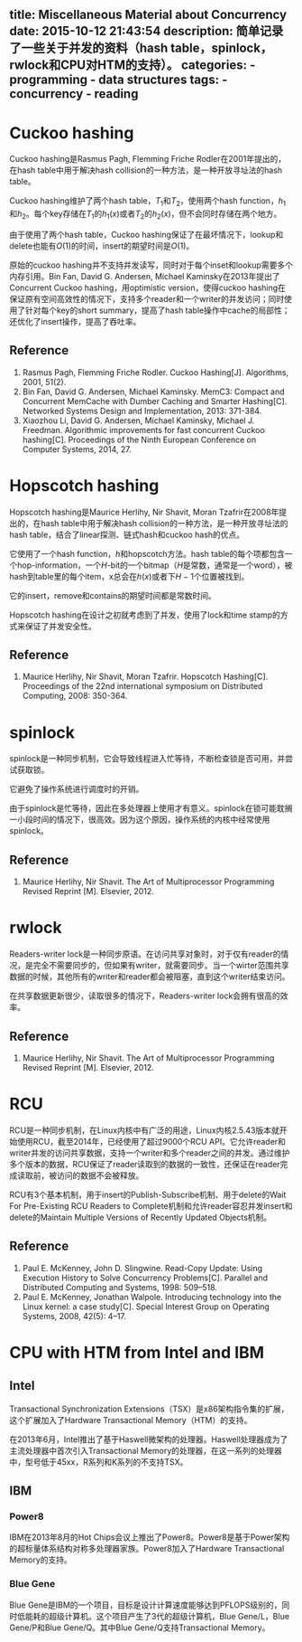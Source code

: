 title: Miscellaneous Material about Concurrency
date: 2015-10-12 21:43:54
description: 简单记录了一些关于并发的资料（hash table，spinlock，rwlock和CPU对HTM的支持）。
categories:
    - programming
    - data structures
tags:
    - concurrency
    - reading
---

# Cuckoo hashing

Cuckoo hashing是Rasmus Pagh, Flemming Friche Rodler在2001年提出的，在hash table中用于解决hash collision的一种方法，是一种开放寻址法的hash table。

Cuckoo hashing维护了两个hash table，$T_1$和$T_2$，使用两个hash function，$h_1$和$h_2$。每个key存储在$T_1$的$h_1(x)$或者$T_2$的$h_2(x)$，但不会同时存储在两个地方。

由于使用了两个hash table，Cuckoo hashing保证了在最坏情况下，lookup和delete也能有$O(1)$的时间，insert的期望时间是$O(1)$。

原始的cuckoo hashing并不支持并发读写，同时对于每个inset和lookup需要多个内存引用。Bin Fan, David G. Andersen, Michael Kaminsky在2013年提出了Concurrent Cuckoo hashing，用optimistic version，使得cuckoo hashing在保证原有空间高效性的情况下，支持多个reader和一个writer的并发访问；同时使用了针对每个key的short summary，提高了hash table操作中cache的局部性；还优化了insert操作，提高了吞吐率。

## Reference

1. Rasmus Pagh, Flemming Friche Rodler. Cuckoo Hashing[J]. Algorithms, 2001, 51(2).
2. Bin Fan, David G. Andersen, Michael Kaminsky. MemC3: Compact and Concurrent MemCache with Dumber Caching and Smarter Hashing[C]. Networked Systems Design and Implementation, 2013: 371-384.
3. Xiaozhou Li, David G. Andersen, Michael Kaminsky, Michael J. Freedman. Algorithmic improvements for fast concurrent Cuckoo hashing[C]. Proceedings of the Ninth European Conference on Computer Systems, 2014, 27.

# Hopscotch hashing

Hopscotch hashing是Maurice Herlihy, Nir Shavit, Moran Tzafrir在2008年提出的，在hash table中用于解决hash collision的一种方法，是一种开放寻址法的hash table，结合了linear探测、链式hash和cuckoo hash的优点。

它使用了一个hash function，$h$和hopscotch方法。hash table的每个项都包含一个hop-information，一个$H$-bit的一个bitmap（$H$是常数，通常是一个word），被hash到table里的每个item，x总会在$h(x)$或者下$H-1$个位置被找到。

它的insert，remove和contains的期望时间都是常数时间。

Hopscotch hashing在设计之初就考虑到了并发，使用了lock和time stamp的方式来保证了并发安全性。

## Reference

1. Maurice Herlihy, Nir Shavit, Moran Tzafrir. Hopscotch Hashing[C]. Proceedings of the 22nd international symposium on Distributed Computing, 2008: 350-364.

# spinlock

spinlock是一种同步机制，它会导致线程进入忙等待，不断检查锁是否可用，并尝试获取锁。

它避免了操作系统进行调度时的开销。

由于spinlock是忙等待，因此在多处理器上使用才有意义。spinlock在锁可能耽搁一小段时间的情况下，很高效。因为这个原因，操作系统的内核中经常使用spinlock。

## Reference

1. Maurice Herlihy, Nir Shavit. The Art of Multiprocessor Programming Revised Reprint [M]. Elsevier, 2012.

# rwlock

Readers-writer lock是一种同步原语。在访问共享对象时，对于仅有reader的情况，是完全不需要同步的，但如果有writer，就需要同步。当一个wirter范围共享数据的时候，其他所有的writer和reader都会被阻塞，直到这个writer结束访问。

在共享数据更新很少，读取很多的情况下，Readers-writer lock会拥有很高的效率。

## Reference

1. Maurice Herlihy, Nir Shavit. The Art of Multiprocessor Programming Revised Reprint [M]. Elsevier, 2012.

# RCU

RCU是一种同步机制，在Linux内核中有广泛的用途，Linux内核2.5.43版本就开始使用RCU，截至2014年，已经使用了超过9000个RCU API。它允许reader和writer并发的访问共享数据，支持一个writer和多个reader之间的并发。通过维护多个版本的数据，RCU保证了reader读取到的数据的一致性，还保证在reader完成读取前，被访问的数据不会被释放。

RCU有3个基本机制，用于insert的Publish-Subscribe机制、用于delete的Wait For Pre-Existing RCU Readers to Complete机制和允许reader容忍并发insert和delete的Maintain Multiple Versions of Recently Updated Objects机制。

## Reference

1. Paul E. McKenney, John D. Slingwine. Read-Copy Update: Using Execution History to Solve Concurrency Problems[C]. Parallel and Distributed Computing and Systems, 1998: 509–518.
2. Paul E. McKenney, Jonathan Walpole. Introducing technology into the Linux kernel: a case study[C]. Special Interest Group on Operating Systems, 2008, 42(5): 4–17.

# CPU with HTM from Intel and IBM

## Intel

Transactional Synchronization Extensions（TSX）是x86架构指令集的扩展，这个扩展加入了Hardware Transactional Memory（HTM）的支持。

在2013年6月，Intel推出了基于Haswell微架构的处理器。Haswell处理器成为了主流处理器中首次引入Transactional Memory的处理器，在这一系列的处理器中，型号低于45xx，R系列和K系列的不支持TSX。

## IBM

### Power8

IBM在2013年8月的Hot Chips会议上推出了Power8。Power8是基于Power架构的超标量体系结构对称多处理器家族。Power8加入了Hardware Transactional Memory的支持。

### Blue Gene

Blue Gene是IBM的一个项目，目标是设计计算速度能够达到PFLOPS级别的，同时低能耗的超级计算机。这个项目产生了3代的超级计算机，Blue Gene/L，Blue Gene/P和Blue Gene/Q。其中Blue Gene/Q支持Transactional Memory。
